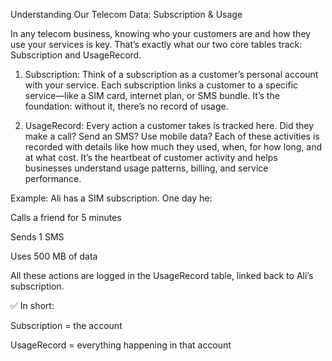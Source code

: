 Understanding Our Telecom Data: Subscription & Usage

In any telecom business, knowing who your customers are and how they use your services is key. That’s exactly what our two core tables track: Subscription and UsageRecord.

1. Subscription:
Think of a subscription as a customer’s personal account with your service. Each subscription links a customer to a specific service—like a SIM card, internet plan, or SMS bundle. It’s the foundation: without it, there’s no record of usage.

2. UsageRecord:
Every action a customer takes is tracked here. Did they make a call? Send an SMS? Use mobile data? Each of these activities is recorded with details like how much they used, when, for how long, and at what cost. It’s the heartbeat of customer activity and helps businesses understand usage patterns, billing, and service performance.

Example:
Ali has a SIM subscription. One day he:

Calls a friend for 5 minutes

Sends 1 SMS

Uses 500 MB of data

All these actions are logged in the UsageRecord table, linked back to Ali’s subscription.

✅ In short:

Subscription = the account

UsageRecord = everything happening in that account